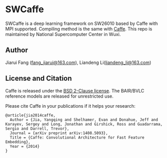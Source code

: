 # SWCaffe

SWCaffe is a deep learning framework on SW26010 based by Caffe with MPI supported.
Compiling method is the same with [Caffe](https://github.com/BVLC/caffe/blob/master/LICENSE).
This repo is maintained by National Supercomputer Center in Wuxi.

## Author
Jiarui Fang (fang_jiarui@163.com), Liandeng Li(liandeng_li@163.com)

## License and Citation

Caffe is released under the [BSD 2-Clause license](https://github.com/BVLC/caffe/blob/master/LICENSE).
The BAIR/BVLC reference models are released for unrestricted use.

Please cite Caffe in your publications if it helps your research:

    @article{jia2014caffe,
      Author = {Jia, Yangqing and Shelhamer, Evan and Donahue, Jeff and Karayev, Sergey and Long, Jonathan and Girshick, Ross and Guadarrama, Sergio and Darrell, Trevor},
      Journal = {arXiv preprint arXiv:1408.5093},
      Title = {Caffe: Convolutional Architecture for Fast Feature Embedding},
      Year = {2014}
    }
